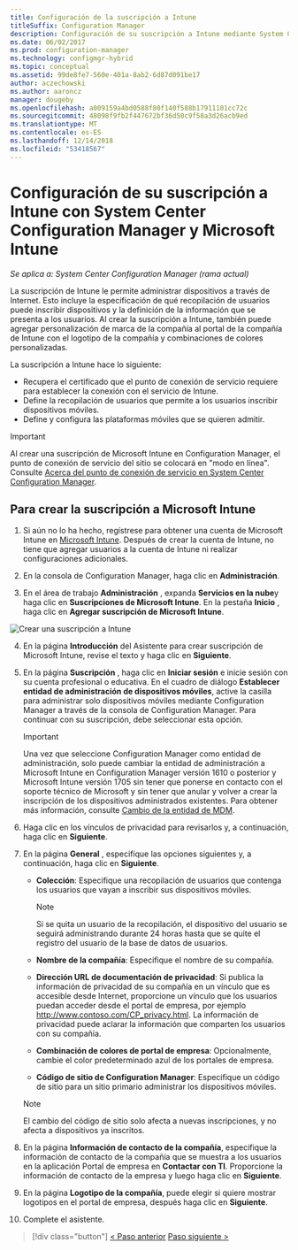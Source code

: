 ```yaml
---
title: Configuración de la suscripción a Intune
titleSuffix: Configuration Manager
description: Configuración de su suscripción a Intune mediante System Center Configuration Manager.
ms.date: 06/02/2017
ms.prod: configuration-manager
ms.technology: configmgr-hybrid
ms.topic: conceptual
ms.assetid: 99de8fe7-560e-401a-8ab2-6d87d091be17
author: aczechowski
ms.author: aaroncz
manager: dougeby
ms.openlocfilehash: a009159a4bd0588f80f140f588b17911101cc72c
ms.sourcegitcommit: 48098f9fb2f447672bf36d50c9f58a3d26acb9ed
ms.translationtype: MT
ms.contentlocale: es-ES
ms.lasthandoff: 12/14/2018
ms.locfileid: "53418567"
---
```

# <a name="configure-your-intune-subscription-with-system-center-configuration-manager-and-microsoft-intune"></a>Configuración de su suscripción a Intune con System Center Configuration Manager y Microsoft Intune

*Se aplica a: System Center Configuration Manager (rama actual)*

La suscripción de Intune le permite administrar dispositivos a través de Internet. Esto incluye la especificación de qué recopilación de usuarios puede inscribir dispositivos y la definición de la información que se presenta a los usuarios. Al crear la suscripción a Intune, también puede agregar personalización de marca de la compañía al portal de la compañía de Intune con el logotipo de la compañía y combinaciones de colores personalizadas.

La suscripción a Intune hace lo siguiente:

-   Recupera el certificado que el punto de conexión de servicio requiere para establecer la conexión con el servicio de Intune.
-   Define la recopilación de usuarios que permite a los usuarios inscribir dispositivos móviles.
-   Define y configura las plataformas móviles que se quieren admitir.

> [!IMPORTANT]
>  Al crear una suscripción de Microsoft Intune en Configuration Manager, el punto de conexión de servicio del sitio se colocará en "modo en línea". Consulte [Acerca del punto de conexión de servicio en System Center Configuration Manager](../../core/servers/deploy/configure/about-the-service-connection-point.md).

## <a name="to-create-the-microsoft-intune-subscription"></a>Para crear la suscripción a Microsoft Intune

1.  Si aún no lo ha hecho, regístrese para obtener una cuenta de Microsoft Intune en [Microsoft Intune](http://go.microsoft.com/fwlink/?LinkID=258216).  Después de crear la cuenta de Intune, no tiene que agregar usuarios a la cuenta de Intune ni realizar configuraciones adicionales.

2.  En la consola de Configuration Manager, haga clic en **Administración**.

3.  En el área de trabajo **Administración** , expanda **Servicios en la nube**y haga clic en **Suscripciones de Microsoft Intune**. En la pestaña **Inicio** , haga clic en **Agregar suscripción de Microsoft Intune**.

![Crear una suscripción a Intune](../media/mdm-set-intune.png)

4. En la página **Introducción** del Asistente para crear suscripción de Microsoft Intune, revise el texto y haga clic en **Siguiente**.

5. En la página **Suscripción** , haga clic en **Iniciar sesión** e inicie sesión con su cuenta profesional o educativa. En el cuadro de diálogo **Establecer entidad de administración de dispositivos móviles**, active la casilla para administrar solo dispositivos móviles mediante Configuration Manager a través de la consola de Configuration Manager. Para continuar con su suscripción, debe seleccionar esta opción.

   > [!IMPORTANT]
   >  Una vez que seleccione Configuration Manager como entidad de administración, solo puede cambiar la entidad de administración a Microsoft Intune en Configuration Manager versión 1610 o posterior y Microsoft Intune versión 1705 sin tener que ponerse en contacto con el soporte técnico de Microsoft y sin tener que anular y volver a crear la inscripción de los dispositivos administrados existentes. Para obtener más información, consulte [Cambio de la entidad de MDM](/sccm/mdm/deploy-use/change-mdm-authority).

6. Haga clic en los vínculos de privacidad para revisarlos y, a continuación, haga clic en **Siguiente**.

7. En la página **General** , especifique las opciones siguientes y, a continuación, haga clic en **Siguiente**.

   - **Colección**: Especifique una recopilación de usuarios que contenga los usuarios que vayan a inscribir sus dispositivos móviles.

     > [!NOTE]
     >  Si se quita un usuario de la recopilación, el dispositivo del usuario se seguirá administrando durante 24 horas hasta que se quite el registro del usuario de la base de datos de usuarios.

   - **Nombre de la compañía**: Especifique el nombre de su compañía.

   - **Dirección URL de documentación de privacidad**: Si publica la información de privacidad de su compañía en un vínculo que es accesible desde Internet, proporcione un vínculo que los usuarios puedan acceder desde el portal de empresa, por ejemplo http://www.contoso.com/CP_privacy.html. La información de privacidad puede aclarar la información que comparten los usuarios con su compañía.

   - **Combinación de colores de portal de empresa**: Opcionalmente, cambie el color predeterminado azul de los portales de empresa.

   - **Código de sitio de Configuration Manager**: Especifique un código de sitio para un sitio primario administrar los dispositivos móviles.

   > [!NOTE]
   >  El cambio del código de sitio solo afecta a nuevas inscripciones, y no afecta a dispositivos ya inscritos.

8. En la página **Información de contacto de la compañía**, especifique la información de contacto de la compañía que se muestra a los usuarios en la aplicación Portal de empresa en **Contactar con TI**. Proporcione la información de contacto de la empresa y luego haga clic en **Siguiente**.

9. En la página **Logotipo de la compañía**, puede elegir si quiere mostrar logotipos en el portal de empresa, después haga clic en **Siguiente**.

10. Complete el asistente.

> [!div class="button"]
> [< Paso anterior](confirm-dns.md)  [Paso siguiente >](terms-and-conditions.md)
